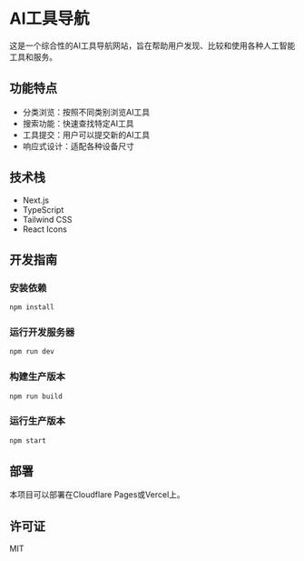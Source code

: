 # AI工具导航

这是一个综合性的AI工具导航网站，旨在帮助用户发现、比较和使用各种人工智能工具和服务。

## 功能特点

- 分类浏览：按照不同类别浏览AI工具
- 搜索功能：快速查找特定AI工具
- 工具提交：用户可以提交新的AI工具
- 响应式设计：适配各种设备尺寸

## 技术栈

- Next.js
- TypeScript
- Tailwind CSS
- React Icons

## 开发指南

### 安装依赖

```bash
npm install
```

### 运行开发服务器

```bash
npm run dev
```

### 构建生产版本

```bash
npm run build
```

### 运行生产版本

```bash
npm start
```

## 部署

本项目可以部署在Cloudflare Pages或Vercel上。

## 许可证

MIT 